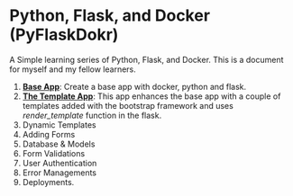 # Python, Flask, and Docker (PyFlaskDokr)
A Simple learning series of Python, Flask, and Docker. This is a document for myself and my fellow learners. 

1. [**Base App**](https://github.com/Akbarsait/PyFlaskDokr/tree/main/01-BaseApp): Create a base app with docker, python and flask. 
2. [**The Template App**](https://github.com/Akbarsait/PyFlaskDokr/tree/main/02-Templates): This app enhances the base app with a couple of templates added with the bootstrap framework and uses *render_template* function in the flask. 
3. Dynamic Templates
4. Adding Forms
5. Database & Models
6. Form Validations 
7. User Authentication
8. Error Managements
9. Deployments.